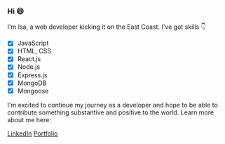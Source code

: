 ### Hi :smile:

I'm Isa, a web developer kicking it on the East Coast. I've got skills :point_down:

- [x] JavaScript
- [x] HTML, CSS
- [x] React.js
- [x] Node.js
- [x] Express.js
- [x] MongoDB
- [x] Mongoose

I'm excited to continue my journey as a developer and hope to be able to contribute something substantive and positive to the world. Learn more about me here:

[LinkedIn](http://linkedin.com/in/isa-abutaa)
[Portfolio](http://isa-abu.netlify.app)

<!--
**isaabutaa/isaabutaa** is a ✨ _special_ ✨ repository because its `README.md` (this file) appears on your GitHub profile.

Here are some ideas to get you started:

- 🔭 I’m currently working on ...
- 🌱 I’m currently learning ...
- 👯 I’m looking to collaborate on ...
- 🤔 I’m looking for help with ...
- 💬 Ask me about ...
- 📫 How to reach me: ...
- 😄 Pronouns: ...
- ⚡ Fun fact: ...
-->
